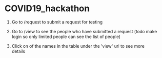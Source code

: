 # COVID19_hackathon

1. Go to /request to submit a request for testing 
2. Go to /view to see the people who have submitted a request (todo make login so only limited people can see the list of people)
 
3. Click on of the names in the table under the 'view' url to see more details
